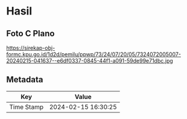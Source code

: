 # Hasil

## Foto C Plano

https://sirekap-obj-formc.kpu.go.id/1d2d/pemilu/ppwp/73/24/07/20/05/7324072005007-20240215-041637--e6df0337-0845-44f1-a091-59de99e71dbc.jpg


## Metadata

| Key        | Value               |
| ---------- | ------------------- |
| Time Stamp | 2024-02-15 16:30:25 |



